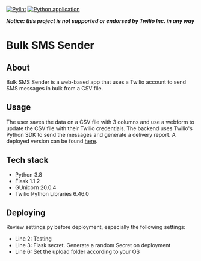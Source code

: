 [![Pylint](https://github.com/RAHB-REALTORS-Association/sms-sender/actions/workflows/pylint.yml/badge.svg?branch=master)](https://github.com/RAHB-REALTORS-Association/sms-sender/actions/workflows/pylint.yml) [![Python application](https://github.com/RAHB-REALTORS-Association/sms-sender/actions/workflows/python-app.yml/badge.svg?branch=master)](https://github.com/RAHB-REALTORS-Association/sms-sender/actions/workflows/python-app.yml)

***Notice: this project is not supported or endorsed by Twilio Inc. in any way***

# Bulk SMS Sender

## About
Bulk SMS Sender is a web-based app that uses a Twilio account to send SMS messages in bulk from a CSV file.

## Usage
The user saves the data on a CSV file with 3 columns and use a webform to update the CSV file with their Twilio credentials. The backend uses
Twilio's Python SDK to send the messages and generate a delivery report. A deployed version can be found [here](https://twilio-app-23959-bp79h.ondigitalocean.app).

## Tech stack
- Python 3.8
- Flask 1.1.2
- GUnicorn 20.0.4
- Twilio Python Libraries 6.46.0

## Deploying
Review settings.py before deployment, especially the following settings:
- Line 2: Testing
- Line 3: Flask secret. Generate a random Secret on deployment
- Line 6: Set the upload folder according to your OS
